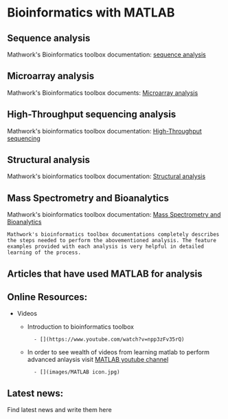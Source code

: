 # Bioinformatics with MATLAB

## Sequence analysis

Mathwork's Bioinformatics toolbox documentation: [sequence analysis](https://www.mathworks.com/help/bioinfo/sequence-analysis.html)

## Microarray analysis

Mathwork's Bioinformatics toolbox documents: [Microarray analysis](https://www.mathworks.com/help/bioinfo/microarray-analysis.html)

## High-Throughput sequencing analysis

Mathwork's bioinformatics toolbox documentation: [High-Throughput sequencing](https://www.mathworks.com/help/bioinfo/microarray-analysis.html)

## Structural analysis

Mathwork's bioinformatics toolbox documentation: [Structural analysis](https://www.mathworks.com/help/bioinfo/structural-analysis.html)

## Mass Spectrometry and Bioanalytics

Mathwork's bioinformatics toolbox documentation: [Mass Spectrometry and Bioanalytics](https://www.mathworks.com/help/bioinfo/mass-spectrometry-and-bioanalytics.html)

    Mathwork's bioinformatics toolbox documentations completely describes the steps needed to perform the abovementioned analysis. The feature examples provided with each analysis is very helpful in detailed learning of the process.


## Articles that have used MATLAB for analysis




## Online Resources:

- Videos
    - Introduction to bioinformatics toolbox
     
            - [](https://www.youtube.com/watch?v=npp3zFv35rQ)   
            
    - In order to see wealth of videos from learning matlab to perform advanced anlaysis visit [MATLAB youtube channel](https://www.youtube.com/user/MATLAB)
    
            - [](images/MATLAB icon.jpg)   




## Latest news:

Find latest news and write them here


